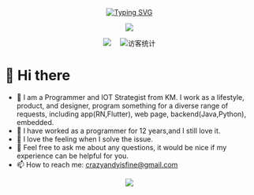<div align="center">
  
  <!-- dynamic typing effect 动态打字效果 -->
  <div align="center">
    <a href="https://blog.sunguoqi.com/">
      <img src="https://readme-typing-svg.demolab.com?font=Fira+Code&pause=1000&width=435&lines=print(%22Hello%2C%20World%22);CrazyAndy say hi to you!&center=true&size=27" alt="Typing SVG" />
    </a>
  </div>

  <!-- knock code pictures 敲代码的图片 -->
  <img src="https://cdn.jsdelivr.net/gh/sun0225SUN/sun0225SUN/assets/images/coding.gif" /><br>

  <!-- profile logo 个人资料徽标 -->
  <div align="center">
    <a href="https://crazyandy.github.io/"><img src="https://img.shields.io/badge/Website-博客-blue" /></a>&emsp;
    <!-- visitor statistics logo 访客数统计徽标 -->
    <img src="https://visitor-badge.glitch.me/badge?page_id=crazyandy" alt="访客统计" />
  </div>
</div>

#  🙋 Hi there
- 🧱 I am a Programmer and IOT Strategist from KM. I work as a lifestyle, product, and designer, program something for a diverse range of requests, including app(RN,Flutter), web page, backend(Java,Python), embedded.
- 🌱 I have worked as a programmer for 12 years,and I still love it.
- 🌳 I love the feeling when I solve the issue.
- 💬 Feel free to ask me about any questions, it would be nice if my experience can be helpful for you.
- 📫 How to reach me: crazyandyisfine@gmail.com


<div align="center" >

<!-- profile-3d-contrib 3D贡献图-->
<img src="https://github.com/CrazyAndy/CrazyAndy/profile-3d-contrib/profile-night-rainbow.svg" />
</div>

